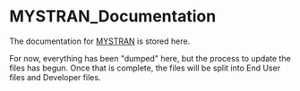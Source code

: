 # MYSTRAN_Documentation

The documentation for [MYSTRAN](https://github.com/MYSTRANsolver/MYSTRAN) is stored here.

For now, everything has been "dumped" here, but the process to update the files has begun. Once that is complete, the files will be split into End User files and Developer files.
